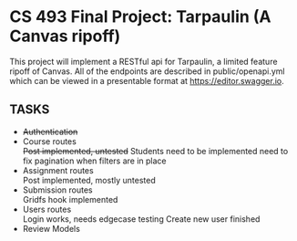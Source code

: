 # CS 493 Final Project: Tarpaulin (A Canvas ripoff)
This project will implement a RESTful api for Tarpaulin, a limited feature 
ripoff of Canvas.  All of the endpoints are described in public/openapi.yml 
which can be viewed in a presentable format at https://editor.swagger.io. 

## TASKS
 - ~~Authentication~~
 - Course routes  
    ~~Post implemented, untested~~
    Students need to be implemented
    need to fix pagination when filters are in place
 - Assignment routes  
    Post implemented, mostly untested
 - Submission routes  
    Gridfs hook implemented
 - Users routes  
    Login works, needs edgecase testing
    Create new user finished
 - Review Models
